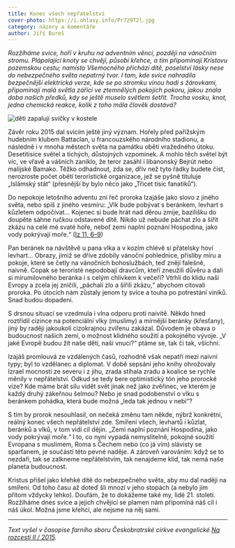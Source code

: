 ```yaml
---
title: Konec všech nepřátelství
cover-photo: https://i.ohlasy.info/Pr729T2l.jpg
category: názory a komentáře
author: Jiří Bureš
---
```


*Rozžíháme svíce, hoří v kruhu na adventním věnci, později na vánočním stromu. Plápolající knoty se chvějí, působí křehce, a tím připomínají Kristovu pozemskou cestu; namísto Všemocného přichází dítě, poselství lásky nese do nebezpečného světa nepatrný tvor. I tam, kde svíce nahradila bezpečnější elektrická verze, kde se po stromku vinou hadi s žárovkami, připomínají malá světla zářící ve ztemnělých pokojích pokoru, jakou znala doba našich předků, kdy se ještě muselo světlem šetřit. Trocha vosku, knot, jedna chemická reakce, kolik z toho mála člověk dostává?*

<img src="https://i.ohlasy.info/Pr729T2.jpg" alt="děti zapalují svíčky v kostele" class="img-responsive img-popup" data-author="Tomáš Trumpeš">

Závěr roku 2015 dal svícím ještě jiný význam. Hořely před pařížským hudebním klubem Battaclan, u francouzského národního stadionu, a následně i v mnoha městech světa na památku obětí vražedného útoku. Desetitisíce světel a tichých, důstojných vzpomínek. A mohlo těch světel být víc, ve vřavě a vášních zaniklo, že teror zasáhl i libanonský Bejrút nebo malijské Bamako. Těžko odhadnout, zda se, dřív než tyto řádky budete číst, nerozroste počet obětí teroristické organizace, jež se pyšně tituluje „Islámský stát“ (přesnější by bylo něco jako „Třicet tisíc fanatiků“).

Do nepokoje letošního adventu zní řeč proroka Izajáše jako slovo z jiného světa, nebo spíš z jiného vesmíru: „Vlk bude pobývat s beránkem, levhart s kůzletem odpočívat… Kojenec si bude hrát nad děrou zmije, bazilišku do doupěte sáhne ručkou odstavené dítě. Nikdo už nebude páchat zlo a šířit zkázu na celé mé svaté hoře, neboť zemi naplní poznání Hospodina, jako vody pokrývají moře.“ ([Iz 11, 6–9](http://www.biblenet.cz/app/bible/passage?passagePath.path=izajas%2011,1-10))

Pan beránek na návštěvě u pana vlka a v kozím chlévě si přátelsky hoví levhart… Obrazy, jimiž se dříve zdobily vánoční pohlednice, přísliby míru a pokoje, které se četly na vánočních bohoslužbách, teď znějí falešně, naivně. Copak se teroristé nepodobají dravcům, kteří zneužili důvěru a dali si mírumilovného beránka i s celým chlívkem k večeři? Vtrhli do klidu naší Evropy a zcela jej zničili, „páchali zlo a šířili zkázu,“ abychom citovali proroka. Po útocích nám zůstaly jenom ty svíce a touha po potrestání viníků. Snad budou dopadeni.

S drsnou situací se vzedmula i vlna odporu proti naivitě. Někdo hned roztřídil cizince na potenciální vlky (muslimy) a mírnější beránky (křesťany), jiný by raději jakoukoli cizokrajnou zvířenu zakázal. Důvodem je obava o budoucnost našich zemí, o možnost klidného soužití a pokojného vývoje. „V jaké Evropě budou žít naše děti, naši vnuci?“ ptáme se, tak či tak, všichni.

Izajáš promlouvá ze vzdálených časů, rozhodně však nepatří mezi naivní typy; byl to vzdělanec a diplomat. V době sepsání jeho knihy ohrožovaly Izrael mocnosti ze severu i z jihu, zrada stíhala zradu a koalice se rychle měnily v nepřátelství. Odkud se tedy bere optimistický tón jeho prorocké vize? Kde máme brát sílu vidět svět jinak než jako zvěřinec, ve kterém je každý druhý zákeřnou šelmou? Nebo je snad podobenství o vlku s beránkem pohádka, která bude možná „leda tak jednou v nebi“?

S tím by prorok nesouhlasil, on nečeká změnu tam někde, nýbrž konkrétní, reálný konec všech nepřátelství zde. Smíření všech, levhartů i kůzlat, beránků a vlků, v tom vidí cíl dějin. „Zemi naplní poznání Hospodina, jako vody pokrývají moře.“ I to, co nyní vypadá nemyslitelně, pokojné soužití Evropana s muslimem, Roma s Čechem nebo (co já vím) slávisty se sparťanem, je součástí této pevné naděje. A zároveň varováním: když se to nezdaří, tak se zalkneme nepřátelstvím, tak nenajdeme klid, tak nemá naše planeta budoucnost.

Kristus přišel jako křehké dítě do nebezpečného světa, aby mu dal naději na smíření. Od toho času až doteď šli mnozí v jeho stopách (a nebylo jim přitom vždycky lehko). Doufám, že to dokážeme také my, lidé 21. století. Rozžíháme dnes svíce a jejich chvějící se plamen nám připomíná náš cíl i náš úkol. Možná jsme křehcí, ale nejsme na něj sami.

---

*Text vyšel v časopise farního sboru Českobratrské církve evangelické [Na rozcestí II / 2015](http://boskovice.evangnet.cz/sites/boskovice.evangnet.cz/files/Casopis%20FS%20CCE%20-%202_0.pdf).*
